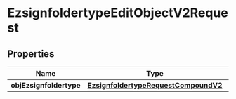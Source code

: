 
# EzsignfoldertypeEditObjectV2Request

## Properties
Name | Type | Description | Notes
------------ | ------------- | ------------- | -------------
**objEzsignfoldertype** | [**EzsignfoldertypeRequestCompoundV2**](EzsignfoldertypeRequestCompoundV2.md) |  | 



